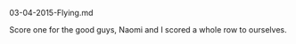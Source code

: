 03-04-2015-Flying.md
<!--
id: 60948497523
link: ???
slug: flying
date: Fri Apr 03 2015 07:19:30 GMT+1200 (NZST)
-->

Score one for the good guys, Naomi and I scored a whole row to ourselves.